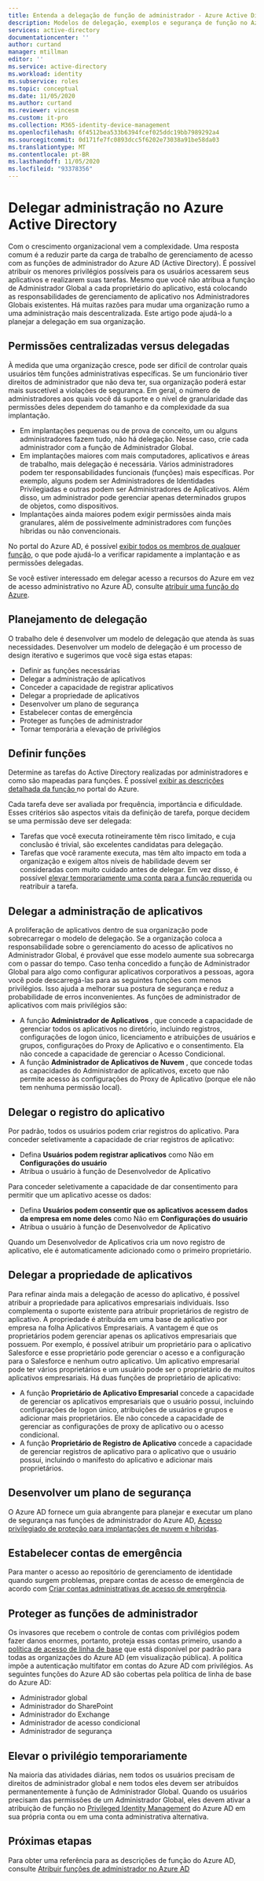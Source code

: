 ```yaml
---
title: Entenda a delegação de função de administrador - Azure Active Directory | Microsoft Docs
description: Modelos de delegação, exemplos e segurança de função no Azure Active Directory
services: active-directory
documentationcenter: ''
author: curtand
manager: mtillman
editor: ''
ms.service: active-directory
ms.workload: identity
ms.subservice: roles
ms.topic: conceptual
ms.date: 11/05/2020
ms.author: curtand
ms.reviewer: vincesm
ms.custom: it-pro
ms.collection: M365-identity-device-management
ms.openlocfilehash: 6f4512bea533b6394fcef025ddc19bb7989292a4
ms.sourcegitcommit: 0d171fe7fc0893dcc5f6202e73038a91be58da03
ms.translationtype: MT
ms.contentlocale: pt-BR
ms.lasthandoff: 11/05/2020
ms.locfileid: "93378356"
---
```

# <a name="delegate-administration-in-azure-active-directory"></a>Delegar administração no Azure Active Directory

Com o crescimento organizacional vem a complexidade. Uma resposta comum é a reduzir parte da carga de trabalho de gerenciamento de acesso com as funções de administrador do Azure AD (Active Directory). É possível atribuir os menores privilégios possíveis para os usuários acessarem seus aplicativos e realizarem suas tarefas. Mesmo que você não atribua a função de Administrador Global a cada proprietário do aplicativo, está colocando as responsabilidades de gerenciamento de aplicativo nos Administradores Globais existentes. Há muitas razões para mudar uma organização rumo a uma administração mais descentralizada. Este artigo pode ajudá-lo a planejar a delegação em sua organização.

<!--What about reporting? Who has which role and how do I audit?-->

## <a name="centralized-versus-delegated-permissions"></a>Permissões centralizadas versus delegadas

À medida que uma organização cresce, pode ser difícil de controlar quais usuários têm funções administrativas específicas. Se um funcionário tiver direitos de administrador que não deva ter, sua organização poderá estar mais suscetível a violações de segurança. Em geral, o número de administradores aos quais você dá suporte e o nível de granularidade das permissões deles dependem do tamanho e da complexidade da sua implantação.

* Em implantações pequenas ou de prova de conceito, um ou alguns administradores fazem tudo, não há delegação. Nesse caso, crie cada administrador com a função de Administrador Global.
* Em implantações maiores com mais computadores, aplicativos e áreas de trabalho, mais delegação é necessária. Vários administradores podem ter responsabilidades funcionais (funções) mais específicas. Por exemplo, alguns podem ser Administradores de Identidades Privilegiadas e outras podem ser Administradores de Aplicativos. Além disso, um administrador pode gerenciar apenas determinados grupos de objetos, como dispositivos.
* Implantações ainda maiores podem exigir permissões ainda mais granulares, além de possivelmente administradores com funções híbridas ou não convencionais.

No portal do Azure AD, é possível [exibir todos os membros de qualquer função](manage-roles-portal.md), o que pode ajudá-lo a verificar rapidamente a implantação e as permissões delegadas.

Se você estiver interessado em delegar acesso a recursos do Azure em vez de acesso administrativo no Azure AD, consulte [atribuir uma função do Azure](../../role-based-access-control/role-assignments-portal.md).

## <a name="delegation-planning"></a>Planejamento de delegação

O trabalho dele é desenvolver um modelo de delegação que atenda às suas necessidades. Desenvolver um modelo de delegação é um processo de design iterativo e sugerimos que você siga estas etapas:

* Definir as funções necessárias
* Delegar a administração de aplicativos
* Conceder a capacidade de registrar aplicativos
* Delegar a propriedade de aplicativos
* Desenvolver um plano de segurança
* Estabelecer contas de emergência
* Proteger as funções de administrador
* Tornar temporária a elevação de privilégios

## <a name="define-roles"></a>Definir funções

Determine as tarefas do Active Directory realizadas por administradores e como são mapeadas para funções. É possível [exibir as descrições detalhada da função ](manage-roles-portal.md) no portal do Azure.

Cada tarefa deve ser avaliada por frequência, importância e dificuldade. Esses critérios são aspectos vitais da definição de tarefa, porque decidem se uma permissão deve ser delegada:

* Tarefas que você executa rotineiramente têm risco limitado, e cuja conclusão é trivial, são excelentes candidatas para delegação.
* Tarefas que você raramente executa, mas têm alto impacto em toda a organização e exigem altos níveis de habilidade devem ser consideradas com muito cuidado antes de delegar. Em vez disso, é possível [elevar temporariamente uma conta para a função requerida](../privileged-identity-management/pim-configure.md) ou reatribuir a tarefa.

## <a name="delegate-app-administration"></a>Delegar a administração de aplicativos

A proliferação de aplicativos dentro de sua organização pode sobrecarregar o modelo de delegação. Se a organização coloca a responsabilidade sobre o gerenciamento do acesso de aplicativos no Administrador Global, é provável que esse modelo aumente sua sobrecarga com o passar do tempo. Caso tenha concedido a função de Administrador Global para algo como configurar aplicativos corporativos a pessoas, agora você pode descarregá-las para as seguintes funções com menos privilégios. Isso ajuda a melhorar sua postura de segurança e reduz a probabilidade de erros inconvenientes. As funções de administrador de aplicativos com mais privilégios são:

* A função **Administrador de Aplicativos** , que concede a capacidade de gerenciar todos os aplicativos no diretório, incluindo registros, configurações de logon único, licenciamento e atribuições de usuários e grupos, configurações do Proxy de Aplicativo e o consentimento. Ela não concede a capacidade de gerenciar o Acesso Condicional.
* A função **Administrador de Aplicativos de Nuvem** , que concede todas as capacidades do Administrador de aplicativos, exceto que não permite acesso às configurações do Proxy de Aplicativo (porque ele não tem nenhuma permissão local).

## <a name="delegate-app-registration"></a>Delegar o registro do aplicativo

Por padrão, todos os usuários podem criar registros do aplicativo. Para conceder seletivamente a capacidade de criar registros de aplicativo:

* Defina **Usuários podem registrar aplicativos** como Não em **Configurações do usuário**
* Atribua o usuário à função de Desenvolvedor de Aplicativo

Para conceder seletivamente a capacidade de dar consentimento para permitir que um aplicativo acesse os dados:

* Defina **Usuários podem consentir que os aplicativos acessem dados da empresa em nome deles** como Não em **Configurações do usuário**
* Atribua o usuário à função de Desenvolvedor de Aplicativo

Quando um Desenvolvedor de Aplicativos cria um novo registro de aplicativo, ele é automaticamente adicionado como o primeiro proprietário.

## <a name="delegate-app-ownership"></a>Delegar a propriedade de aplicativos

Para refinar ainda mais a delegação de acesso do aplicativo, é possível atribuir a propriedade para aplicativos empresariais individuais. Isso complementa o suporte existente para atribuir proprietários de registro de aplicativo. A propriedade é atribuída em uma base de aplicativo por empresa na folha Aplicativos Empresariais. A vantagem é que os proprietários podem gerenciar apenas os aplicativos empresariais que possuem. Por exemplo, é possível atribuir um proprietário para o aplicativo Salesforce e esse proprietário pode gerenciar o acesso e a configuração para o Salesforce e nenhum outro aplicativo. Um aplicativo empresarial pode ter vários proprietários e um usuário pode ser o proprietário de muitos aplicativos empresariais. Há duas funções de proprietário de aplicativo:

* A função **Proprietário de Aplicativo Empresarial** concede a capacidade de gerenciar os aplicativos empresariais que o usuário possui, incluindo configurações de logon único, atribuições de usuários e grupos e adicionar mais proprietários. Ele não concede a capacidade de gerenciar as configurações de proxy de aplicativo ou o acesso condicional.
* A função **Proprietário de Registro de Aplicativo** concede a capacidade de gerenciar registros de aplicativo para o aplicativo que o usuário possui, incluindo o manifesto do aplicativo e adicionar mais proprietários.

## <a name="develop-a-security-plan"></a>Desenvolver um plano de segurança

O Azure AD fornece um guia abrangente para planejar e executar um plano de segurança nas funções de administrador do Azure AD, [Acesso privilegiado de proteção para implantações de nuvem e híbridas](security-planning.md).

## <a name="establish-emergency-accounts"></a>Estabelecer contas de emergência

Para manter o acesso ao repositório de gerenciamento de identidade quando surgem problemas, prepare contas de acesso de emergência de acordo com [Criar contas administrativas de acesso de emergência](security-emergency-access.md).

## <a name="secure-your-administrator-roles"></a>Proteger as funções de administrador

Os invasores que recebem o controle de contas com privilégios podem fazer danos enormes, portanto, proteja essas contas primeiro, usando a [política de acesso de linha de base](https://cloudblogs.microsoft.com/enterprisemobility/2018/06/22/baseline-security-policy-for-azure-ad-admin-accounts-in-public-preview/) que está disponível por padrão para todas as organizações do Azure AD (em visualização pública). A política impõe a autenticação multifator em contas do Azure AD com privilégios. As seguintes funções do Azure AD são cobertas pela política de linha de base do Azure AD:

* Administrador global
* Administrador do SharePoint
* Administrador do Exchange
* Administrador de acesso condicional
* Administrador de segurança

## <a name="elevate-privilege-temporarily"></a>Elevar o privilégio temporariamente

Na maioria das atividades diárias, nem todos os usuários precisam de direitos de administrador global e nem todos eles devem ser atribuídos permanentemente à função de Administrador Global. Quando os usuários precisam das permissões de um Administrador Global, eles devem ativar a atribuição de função no [Privileged Identity Management](../privileged-identity-management/pim-configure.md) do Azure AD em sua própria conta ou em uma conta administrativa alternativa.

## <a name="next-steps"></a>Próximas etapas

Para obter uma referência para as descrições de função do Azure AD, consulte [Atribuir funções de administrador no Azure AD](permissions-reference.md)